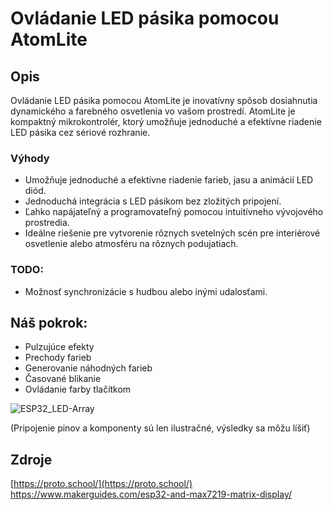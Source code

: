 <h1>Ovládanie LED pásika pomocou AtomLite</h1>  

## Opis

Ovládanie LED pásika pomocou AtomLite je inovatívny spôsob dosiahnutia dynamického a farebného osvetlenia vo vašom prostredí. AtomLite je kompaktný mikrokontrolér, ktorý umožňuje jednoduché a efektívne riadenie LED pásika cez sériové rozhranie.

### Výhody

<ul>
<li>Umožňuje jednoduché a efektívne riadenie farieb, jasu a animácií LED diód. </li>
<li>Jednoduchá integrácia s LED pásikom bez zložitých pripojení. </li>
<li>Ľahko napájateľný a programovateľný pomocou intuitívneho vývojového prostredia.</li>
<li>Ideálne riešenie pre vytvorenie rôznych svetelných scén pre interiérové osvetlenie alebo atmosféru na rôznych podujatiach.</li>
</ul>

### TODO:

<ul>
<li>Možnosť synchronizácie s hudbou alebo inými udalosťami.</li>
</ul>

## Náš pokrok:   

<ul>
<li>Pulzujúce efekty</li>
<li>Prechody farieb</li>
<li>Generovanie náhodných farieb</li>
<li>Časované blikanie</li>
<li>Ovládanie farby tlačítkom</li>
</ul>


![ESP32_LED-Array](https://github.com/romankiss/R-IoT/assets/121643952/fb453781-f6b7-4301-8ee0-0360258a43ef)

(Pripojenie pinov a komponenty sú len ilustračné, výsledky sa môžu líšiť)


## Zdroje
[https://proto.school/](https://proto.school/)   
https://www.makerguides.com/esp32-and-max7219-matrix-display/

